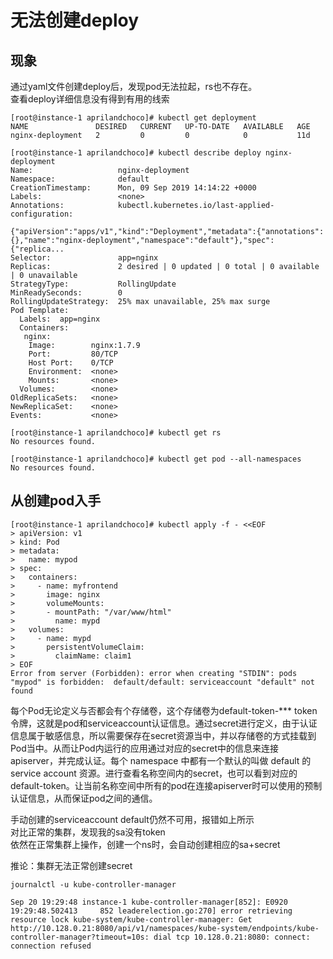 # 无法创建deploy
## 现象
通过yaml文件创建deploy后，发现pod无法拉起，rs也不存在。  
查看deploy详细信息没有得到有用的线索  
```
[root@instance-1 aprilandchoco]# kubectl get deployment
NAME               DESIRED   CURRENT   UP-TO-DATE   AVAILABLE   AGE
nginx-deployment   2         0         0            0           11d

[root@instance-1 aprilandchoco]# kubectl describe deploy nginx-deployment
Name:                   nginx-deployment
Namespace:              default
CreationTimestamp:      Mon, 09 Sep 2019 14:14:22 +0000
Labels:                 <none>
Annotations:            kubectl.kubernetes.io/last-applied-configuration:
                          {"apiVersion":"apps/v1","kind":"Deployment","metadata":{"annotations":{},"name":"nginx-deployment","namespace":"default"},"spec":{"replica...
Selector:               app=nginx
Replicas:               2 desired | 0 updated | 0 total | 0 available | 0 unavailable
StrategyType:           RollingUpdate
MinReadySeconds:        0
RollingUpdateStrategy:  25% max unavailable, 25% max surge
Pod Template:
  Labels:  app=nginx
  Containers:
   nginx:
    Image:        nginx:1.7.9
    Port:         80/TCP
    Host Port:    0/TCP
    Environment:  <none>
    Mounts:       <none>
  Volumes:        <none>
OldReplicaSets:   <none>
NewReplicaSet:    <none>
Events:           <none>

[root@instance-1 aprilandchoco]# kubectl get rs
No resources found.

[root@instance-1 aprilandchoco]# kubectl get pod --all-namespaces
No resources found.
```
## 从创建pod入手
```
[root@instance-1 aprilandchoco]# kubectl apply -f - <<EOF
> apiVersion: v1
> kind: Pod
> metadata:
>   name: mypod
> spec:
>   containers:
>     - name: myfrontend
>       image: nginx
>       volumeMounts:
>       - mountPath: "/var/www/html"
>         name: mypd
>   volumes:
>     - name: mypd
>       persistentVolumeClaim:
>         claimName: claim1
> EOF
Error from server (Forbidden): error when creating "STDIN": pods "mypod" is forbidden:  default/default: serviceaccount "default" not found
```
每个Pod无论定义与否都会有个存储卷，这个存储卷为default-token-*** token令牌，这就是pod和serviceaccount认证信息。通过secret进行定义，由于认证信息属于敏感信息，所以需要保存在secret资源当中，并以存储卷的方式挂载到Pod当中。从而让Pod内运行的应用通过对应的secret中的信息来连接apiserver，并完成认证。每个 namespace 中都有一个默认的叫做 default 的 service account 资源。进行查看名称空间内的secret，也可以看到对应的default-token。让当前名称空间中所有的pod在连接apiserver时可以使用的预制认证信息，从而保证pod之间的通信。  

手动创建的serviceaccount default仍然不可用，报错如上所示  
对比正常的集群，发现我的sa没有token  
依然在正常集群上操作，创建一个ns时，会自动创建相应的sa+secret  

推论：集群无法正常创建secret

```
journalctl -u kube-controller-manager
  
Sep 20 19:29:48 instance-1 kube-controller-manager[852]: E0920 19:29:48.502413     852 leaderelection.go:270] error retrieving resource lock kube-system/kube-controller-manager: Get http://10.128.0.21:8080/api/v1/namespaces/kube-system/endpoints/kube-controller-manager?timeout=10s: dial tcp 10.128.0.21:8080: connect: connection refused
```



